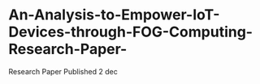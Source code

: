 # An-Analysis-to-Empower-IoT-Devices-through-FOG-Computing-Research-Paper-
Research Paper Published 2 dec
